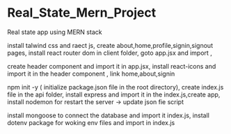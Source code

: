 # Real_State_Mern_Project
Real state app using MERN stack

install talwind css and raect js,
create about,home,profile,signin,signout pages,
install react router dom in client folder,
goto app.jsx and import ,

create header component and import it in app.jsx,
install react-icons and import it in the header component ,
link home,about,signin

npm init -y ( initialize package.json file in the root directory),
create index.js file in the api folder,
install express and import it in the index.js,create app,
install nodemon for restart the server -> update json fie script

install mongoose to connect the database and import it index.js,
install dotenv package for woking env files and import in index.js

